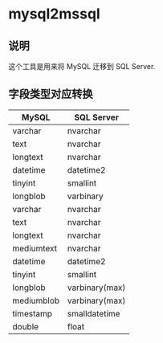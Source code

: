 # mysql2mssql

## 说明
这个工具是用来将 MySQL 迁移到 SQL Server.

## 字段类型对应转换
| MySQL | SQL Server |
| --- | --- |
| varchar | nvarchar |
| text | nvarchar |
| longtext | nvarchar |
| datetime | datetime2 |
| tinyint | smallint |
| longblob | varbinary |
| varchar | nvarchar |
| text | nvarchar |
| longtext | nvarchar |
| mediumtext | nvarchar |
| datetime | datetime2 |
| tinyint | smallint |
| longblob | varbinary(max) |
| mediumblob | varbinary(max) |
| timestamp | smalldatetime |
| double | float |